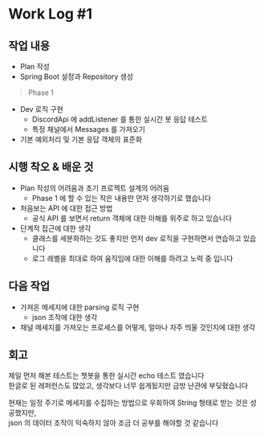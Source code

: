 # Work Log #1

## 작업 내용

- Plan 작성
- Spring Boot 설정과 Repository 생성
  
> Phase 1

- Dev 로직 구현
  - DiscordApi 에 addListener 를 통한 실시간 봇 응답 테스트
  - 특정 채널에서 Messages 를 가져오기
- 기본 예외처리 및 기본 응답 객체의 표준화

## 시행 착오 & 배운 것

- Plan 작성의 어려움과 초기 프로젝트 설계의 어려움
  - Phase 1 에 할 수 있는 작은 내용만 먼저 생각하기로 했습니다
- 처음보는 API 에 대한 접근 방법
  - 공식 API 를 보면서 return 객체에 대한 이해를 위주로 하고 있습니다
- 단계적 접근에 대한 생각
  - 클래스를 세분화하는 것도 좋지만 먼저 dev 로직을 구현하면서 연습하고 있습니다
  - 로그 레벨을 최대로 하여 움직임에 대한 이해를 하려고 노력 중 입니다

## 다음 작업

- 가져온 메세지에 대한 parsing 로직 구현
  - json 조작에 대한 생각
- 채널 메세지를 가져오는 프로세스를 어떻게, 얼마나 자주 띄울 것인지에 대한 생각

## 회고

제일 먼저 해본 테스트는 챗봇을 통한 실시간 echo 테스트 였습니다  
한글로 된 레퍼런스도 많았고, 생각보다 너무 쉽게됬지만 금방 난관에 부딪혔습니다

현재는 일정 주기로 메세지를 수집하는 방법으로 우회하여 String 형태로 받는 것은 성공했지만,  
json 의 데이터 조작이 익숙하지 않아 조금 더 공부를 해야할 것 같습니다
